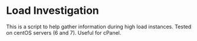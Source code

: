 # Load Investigation

This is a script to help gather information during high load instances. Tested on centOS servers (6 and 7). Useful for cPanel.
